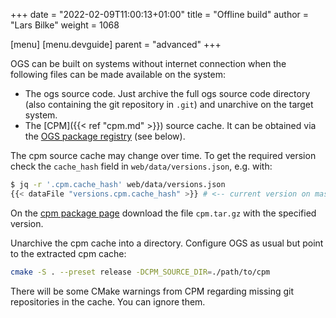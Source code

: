 +++
date = "2022-02-09T11:00:13+01:00"
title = "Offline build"
author = "Lars Bilke"
weight = 1068

[menu]
  [menu.devguide]
    parent = "advanced"
+++

OGS can be built on systems without internet connection when the following files can be made available on the system:

- The ogs source code. Just archive the full ogs source code directory (also containing the git repository in `.git`) and unarchive on the target system.
- The [CPM]({{< ref "cpm.md" >}}) source cache. It can be obtained via the [OGS package registry](https://gitlab.opengeosys.org/ogs/ogs/-/packages/) (see below).

The cpm source cache may change over time. To get the required version check the `cache_hash` field in `web/data/versions.json`, e.g. with:

```bash
$ jq -r '.cpm.cache_hash' web/data/versions.json
{{< dataFile "versions.cpm.cache_hash" >}} # <-- current version on master
```

On the [cpm package page](https://gitlab.opengeosys.org/ogs/ogs/-/packages/1) download the file `cpm.tar.gz` with the specified version.

Unarchive the cpm cache into a directory. Configure OGS as usual but point to the extracted cpm cache:

```bash
cmake -S . --preset release -DCPM_SOURCE_DIR=./path/to/cpm
```

There will be some CMake warnings from CPM regarding missing git repositories in the cache. You can ignore them.
